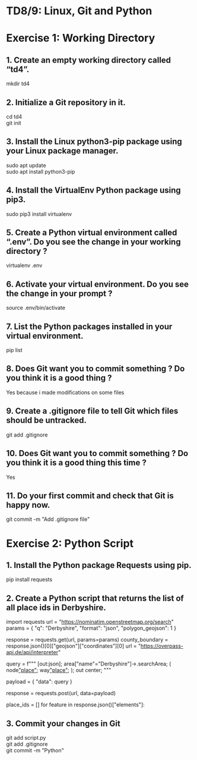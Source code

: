 # TD8/9: Linux, Git and Python

# Exercise 1: Working Directory

## 1. Create an empty working directory called “td4”.
mkdir td4

## 2. Initialize a Git repository in it.
cd td4  
git init

## 3. Install the Linux python3-pip package using your Linux package manager.
sudo apt update  
sudo apt install python3-pip

## 4. Install the VirtualEnv Python package using pip3.
sudo pip3 install virtualenv

## 5. Create a Python virtual environment called “.env”. Do you see the change in your working directory ?
virtualenv .env

## 6. Activate your virtual environment. Do you see the change in your prompt ?
source .env/bin/activate

## 7. List the Python packages installed in your virtual environment.
pip list

## 8. Does Git want you to commit something ? Do you think it is a good thing ?
Yes because i made modifications on some files

## 9. Create a .gitignore file to tell Git which files should be untracked.
git add .gitignore

## 10. Does Git want you to commit something ? Do you think it is a good thing this time ?
Yes

## 11. Do your first commit and check that Git is happy now.
git commit -m "Add .gitignore file"

# Exercise 2: Python Script

## 1. Install the Python package Requests using pip.
pip install requests

## 2. Create a Python script that returns the list of all place ids in Derbyshire.
import requests
url = "https://nominatim.openstreetmap.org/search"
params = {
    "q": "Derbyshire",
    "format": "json",
    "polygon_geojson": 1
}

response = requests.get(url, params=params)
county_boundary = response.json()[0]["geojson"]["coordinates"][0]
url = "https://overpass-api.de/api/interpreter"

query = f"""
[out:json];
area["name"="Derbyshire"]->.searchArea;
(
  node["place"](area.searchArea);
  way["place"](area.searchArea);
);
out center;
"""

payload = {
    "data": query
}

response = requests.post(url, data=payload)

place_ids = []
for feature in response.json()["elements"]:
   


## 3. Commit your changes in Git
git add script.py  
git add .gitignore    
git commit -m "Python"


